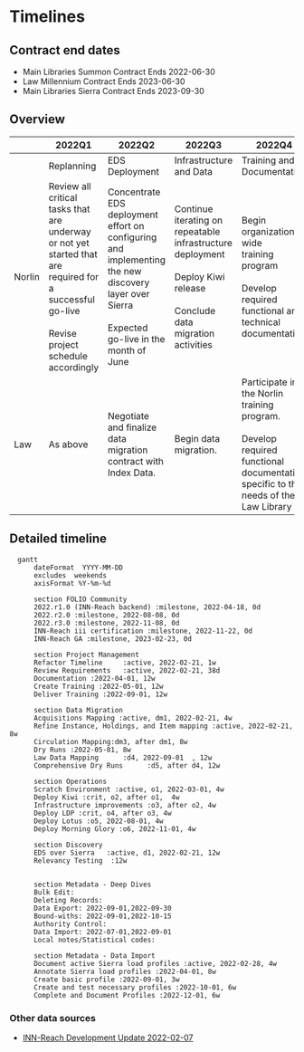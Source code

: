 # Timelines

## Contract end dates

- Main Libraries Summon Contract Ends 2022-06-30
- Law Millennium Contract Ends 2023-06-30
- Main Libraries Sierra Contract Ends 2023-09-30

## Overview

| |2022Q1|2022Q2|2022Q3|2022Q4|2023Q1|2023Q2|
|-|-|-|-|-|-|-|
||Replanning|EDS Deployment|Infrastructure and Data|Training and Documentation|Pre-Implementation|Implementation|
|Norlin|Review all critical tasks that are<br /> underway or not yet started that<br /> are required for a successful go-live<br /><br />Revise project schedule accordingly|Concentrate EDS deployment effort on<br /> configuring and implementing<br /> the new discovery layer over Sierra<br /><br />Expected go-live in the month of June|Continue iterating on repeatable<br /> infrastructure deployment<br /><br />Deploy Kiwi release<br /><br />Conclude data migration activities|Begin organization-wide<br /> training program<br /><br />Develop required functional and<br /> technical documentation|Deploy Lotus release|Complete readiness<br /> checklist for go-live|
|Law|As above|Negotiate and finalize data<br /> migration contract with Index Data.|Begin data migration.|Participate in the Norlin<br /> training program.<br /><br />Develop required functional<br /> documentation specific to the<br /> needs of the Law Library|Conclude data migration<br /> activities.|As above|

## Detailed timeline

```{mermaid}
  gantt
      dateFormat  YYYY-MM-DD
      excludes  weekends
      axisFormat %Y-%m-%d

      section FOLIO Community
      2022.r1.0 (INN-Reach backend) :milestone, 2022-04-18, 0d
      2022.r2.0 :milestone, 2022-08-08, 0d
      2022.r3.0 :milestone, 2022-11-08, 0d
      INN-Reach iii certification :milestone, 2022-11-22, 0d
      INN-Reach GA :milestone, 2023-02-23, 0d

      section Project Management
      Refactor Timeline     :active, 2022-02-21, 1w
      Review Requirements   :active, 2022-02-21, 38d
      Documentation :2022-04-01, 12w
      Create Training :2022-05-01, 12w
      Deliver Training :2022-09-01, 12w

      section Data Migration
      Acquisitions Mapping :active, dm1, 2022-02-21, 4w
      Refine Instance, Holdings, and Item mapping :active, 2022-02-21, 8w
      Circulation Mapping:dm3, after dm1, 8w
      Dry Runs :2022-05-01, 8w
      Law Data Mapping      :d4, 2022-09-01  , 12w
      Comprehensive Dry Runs      :d5, after d4, 12w

      section Operations
      Scratch Environment :active, o1, 2022-03-01, 4w
      Deploy Kiwi :crit, o2, after o1,  4w
      Infrastructure improvements :o3, after o2, 4w
      Deploy LDP :crit, o4, after o3, 4w
      Deploy Lotus :o5, 2022-08-01, 4w
      Deploy Morning Glory :o6, 2022-11-01, 4w

      section Discovery
      EDS over Sierra   :active, d1, 2022-02-21, 12w
      Relevancy Testing  :12w


      section Metadata - Deep Dives
      Bulk Edit: 
      Deleting Records: 
      Data Export: 2022-09-01,2022-09-30
      Bound-withs: 2022-09-01,2022-10-15
      Authority Control: 
      Data Import: 2022-07-01,2022-09-01
      Local notes/Statistical codes: 

      section Metadata - Data Import
      Document active Sierra load profiles :active, 2022-02-28, 4w
      Annotate Sierra load profiles :2022-04-01, 8w
      Create basic profile :2022-09-01, 3w
      Create and test necessary profiles :2022-10-01, 6w
      Complete and Document Profiles :2022-12-01, 6w
```

### Other data sources

- [INN-Reach Development Update 2022-02-07](https://docs.google.com/presentation/d/1-DkuEd6Mh9lDpywmnRUTp1oF5NHmQcaI/edit#slide=id.p10)
